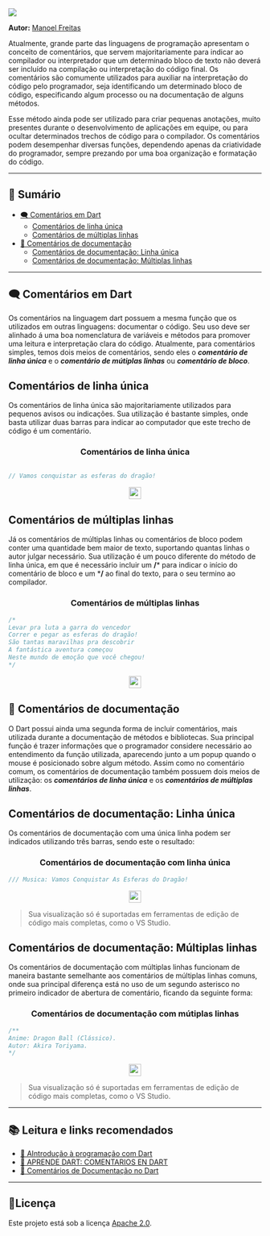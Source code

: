 <img src="https://i.imgur.com/HNJ5tWE.png"> 

<p>

**Autor:**
  <a href="https://github.com/JosManoel">Manoel Freitas</a>
</p>

Atualmente, grande parte das linguagens de programação apresentam o conceito de comentários, que servem majoritariamente para indicar ao compilador ou interpretador que um determinado bloco de texto não deverá ser incluído na compilação ou interpretação do código final. Os comentários são comumente utilizados para auxiliar na interpretação do código pelo programador, seja identificando um determinado bloco de código, especificando algum processo ou na documentação de alguns métodos.

Esse método ainda pode ser utilizado para criar pequenas anotações, muito presentes durante o desenvolvimento de aplicações em equipe, ou para ocultar determinados trechos de código para o compilador. Os comentários podem desempenhar diversas funções, dependendo apenas da criatividade do programador, sempre prezando por uma boa organização e formatação do código. 

***
<h2>🧮 Sumário</h2>
 
  * <a href="#comentarios_dart">🗨️ Comentários em Dart</a> 
    * <a href="comentario_linha_unica">Comentários de linha única</a>
    * <a href="comentario_multipla_linha">Comentários de múltiplas linhas</a>
  * <a href="#comentarios_documentação">💬 Comentários de documentação</a> 
    * <a href="comentario_linha_unica_documentacao">Comentários de documentação: Linha única</a>
    * <a href="comentario_multipla_linha_documentacao">Comentários de documentação: Múltiplas linhas</a>

***

<h2 id="comentarios_dart">🗨️ Comentários em Dart</h2>

Os comentários na linguagem dart possuem a mesma função que os utilizados em outras linguagens: documentar o código. Seu uso deve ser alinhado á uma boa nomenclatura de variáveis e métodos para promover uma leitura e interpretação clara do código. Atualmente, para comentários simples, temos dois meios de comentários, sendo eles o **_comentário de linha única_** e o **_comentário de mútiplas linhas_** ou **_comentário de bloco_**.


<h2 id="comentario_linha_unica">Comentários de linha única</h2>

Os comentários de linha única são majoritariamente utilizados para pequenos avisos ou indicações. Sua utilização é bastante simples, onde basta utilizar duas barras para indicar ao computador que este trecho de código é um comentário.

<h3 align="center">Comentários de linha única</h3>

~~~dart

// Vamos conquistar as esferas do dragão!
~~~

<p align="center">
    <a href="https://dartpad.dev/?id=5b59f356ac0fdb7965320d88e77f8d3d">
        <img src="https://i.imgur.com/PZN1KEk.png" height="24">
    </a>
</p>

<h2 id="comentario_multipla_linha">Comentários de múltiplas linhas</h2>

Já os comentários de múltiplas linhas ou comentários de bloco podem conter uma quantidade bem maior de texto, suportando quantas linhas o autor julgar necessário. Sua utilização é um pouco diferente do método de linha única, em que é necessário incluir um **/*** para indicar o início do comentário de bloco e um ***/** ao final do texto, para o seu termino ao compilador. 

<h3 align="center">Comentários de múltiplas linhas</h3>

~~~dart
/*
Levar pra luta a garra do vencedor
Correr e pegar as esferas do dragão!
São tantas maravilhas pra descobrir
A fantástica aventura começou
Neste mundo de emoção que você chegou!
*/
~~~

<p align="center">
    <a href="https://dartpad.dev/?id=de10956b3ddbf1f3718b31f03aae0f54">
        <img src="https://i.imgur.com/mxmUWy2.png" height="24">
    </a>
</p>


<h2 id="comentarios_documentação">💬 Comentários de documentação</h2>

O Dart possui ainda uma segunda forma de incluir comentários, mais utilizada durante a documentação de métodos e bibliotecas. Sua principal função é trazer informações que o programador considere necessário ao entendimento da função utilizada, aparecendo junto a um popup quando o mouse é posicionado sobre algum método. Assim como no comentário comum, os comentários de documentação também possuem dois meios de utilização: os **_comentários de linha única_** e os **_comentários de múltiplas linhas_**.


<h2 id="comentario_linha_unica_documentacao">Comentários de documentação: Linha única</h1>
Os comentários de documentação com uma única linha podem ser indicados utilizando três barras, sendo este o resultado:

<h3 align="center">Comentários de documentação com linha única</h3>

~~~dart
/// Musica: Vamos Conquistar As Esferas do Dragão!
~~~

<p align="center">
    <a href="https://dartpad.dev/?id=cc5f60918e36da2972700f4ca1d041f7">
        <img src="https://i.imgur.com/PZN1KEk.png" height="24">
    </a>
</p>

> Sua visualização só é suportadas em ferramentas de edição de código mais completas, como o VS Studio.

<h2 id="comentario_multipla_linha_documentacao">Comentários de documentação: Múltiplas linhas</h2>

Os comentários de documentação com múltiplas linhas funcionam de maneira bastante semelhante aos comentários de múltiplas linhas comuns, onde sua principal diferença está no uso de um segundo asterisco no primeiro indicador de abertura de comentário, ficando da seguinte forma:

<h3 align="center">Comentários de documentação com mútiplas linhas</h3>

~~~dart
/**
Anime: Dragon Ball (Clássico).
Autor: Akira Toriyama.
*/
~~~

<p align="center">
    <a href="https://dartpad.dev/?id=9c4db6afca3b0a69fd385bca0236ff1c">
        <img src="https://i.imgur.com/mxmUWy2.png" height="24">
    </a>
</p>

> Sua visualização só é suportadas em ferramentas de edição de código mais completas, como o VS Studio.

***
<h2 id="exemplo"> 📚 Leitura e links recomendados </h2>

* [🎯 AIntrodução à programação com Dart](https://dev.to/cephalopodluke/introducao-a-programacao-com-dart-aji)
* [🎯 APRENDE DART: COMENTARIOS EN DART](https://dartgoogle.wordpress.com/2014/06/09/google-dart-comentarios-dart/)
* [🎯 Comentários de Documentação no Dart](https://medium.com/@leonardopaim/coment%C3%A1rios-de-documenta%C3%A7%C3%A3o-no-dart-d3deeeb1bc72#:~:text=O%20Dart%20possui%20uma%20forma,com%20muitas%20dicas%20de%20utiliza%C3%A7%C3%A3o.)

***
<h2 id="exemplo"> 🧾Licença </h2>

Este projeto está sob a licença [Apache 2.0](https://github.com/JosManoel/Dart-Study/blob/main/LICENSE).
